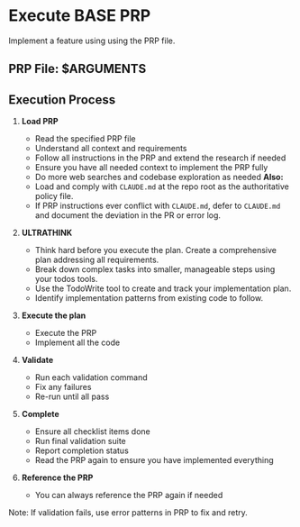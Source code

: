 # Execute BASE PRP

Implement a feature using using the PRP file.

## PRP File: $ARGUMENTS

## Execution Process

1. **Load PRP**
   - Read the specified PRP file
   - Understand all context and requirements
   - Follow all instructions in the PRP and extend the research if needed
   - Ensure you have all needed context to implement the PRP fully
   - Do more web searches and codebase exploration as needed
   **Also:**
    - Load and comply with `CLAUDE.md` at the repo root as the authoritative policy file.  
    - If PRP instructions ever conflict with `CLAUDE.md`, defer to `CLAUDE.md` and document the deviation in the PR or error log.

1. **ULTRATHINK**
   - Think hard before you execute the plan. Create a comprehensive plan addressing all requirements.
   - Break down complex tasks into smaller, manageable steps using your todos tools.
   - Use the TodoWrite tool to create and track your implementation plan.
   - Identify implementation patterns from existing code to follow.

2. **Execute the plan**
   - Execute the PRP
   - Implement all the code

3. **Validate**
   - Run each validation command
   - Fix any failures
   - Re-run until all pass

4. **Complete**
   - Ensure all checklist items done
   - Run final validation suite
   - Report completion status
   - Read the PRP again to ensure you have implemented everything

5. **Reference the PRP**
   - You can always reference the PRP again if needed

Note: If validation fails, use error patterns in PRP to fix and retry.